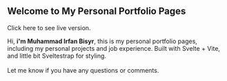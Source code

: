 ## Welcome to My Personal Portfolio Pages

Click here to see live version.

Hi, **i'm Muhammad Irfan Bisyr**, this is my personal portfolio pages, including my personal projects and job experience. Built with Svelte + Vite, and little bit Sveltestrap for styling.
<br>
<br>
Let me know if you have any questions or comments.
